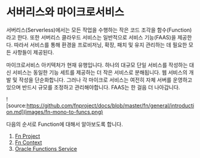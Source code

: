 # 서버리스와 마이크로서비스

서버리스(Serverless)에서는 모든 작업을 수행하는 작은 코드 조각을 함수(Function)라고 한다. 또한 서버리스 클라우드 서비스는 일반적으로 서비스 기능(FAAS)을 제공한다. 따라서 서비스를 통해 환경을 프로비저닝, 확장, 패치 및 유지 관리하는 데 필요한 모든 사항들이 제공된다.

마이크로서비스 아키텍처가 현재 유행입니다. 하나의 대규모 단일 서비스를 작성하는 대신 서비스는 동일한 기능 세트를 제공하는 더 작은 서비스로 분해됩니다. 웹 서비스의 개발 및 작성을 단순화합니다. 그러나 각 마이크로 서비스는 여전히 자체 서버를 운영하고 있으며 반드시 규모를 조정하고 관리해야합니다. FAAS는 한 걸음 더 나아갑니다.

![source:https://github.com/fnproject/docs/blob/master/fn/general/introduction.md](images/fn-mono-to-funcs.png)


다음의 순서로 Function에 대해서 알아보도록 합니다.

1. [Fn Project](fn-project.md)
1. [Fn Context](fn-context.md)
1. [Oracle Functions Service](oracle-functions-service.md)

